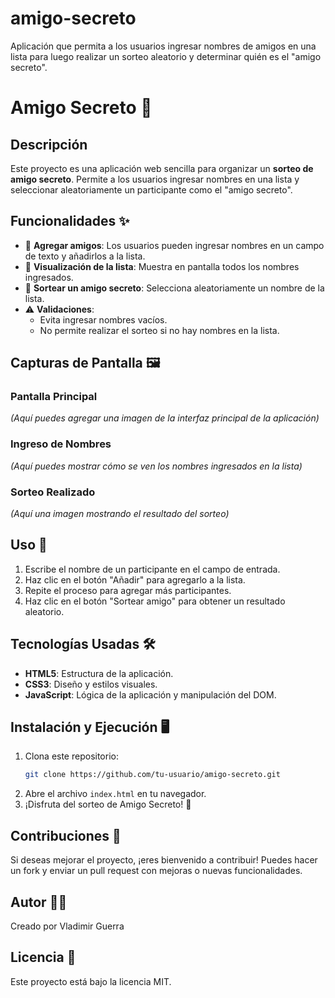 # amigo-secreto
 Aplicación que permita a los usuarios ingresar nombres de amigos en una lista para luego realizar un sorteo aleatorio y determinar quién es el "amigo secreto".

# Amigo Secreto 🎁

## Descripción
Este proyecto es una aplicación web sencilla para organizar un **sorteo de amigo secreto**. Permite a los usuarios ingresar nombres en una lista y seleccionar aleatoriamente un participante como el "amigo secreto".

## Funcionalidades ✨
- 📌 **Agregar amigos**: Los usuarios pueden ingresar nombres en un campo de texto y añadirlos a la lista.
- 🔄 **Visualización de la lista**: Muestra en pantalla todos los nombres ingresados.
- 🎲 **Sortear un amigo secreto**: Selecciona aleatoriamente un nombre de la lista.
- ⚠ **Validaciones**:
  - Evita ingresar nombres vacíos.
  - No permite realizar el sorteo si no hay nombres en la lista.

## Capturas de Pantalla 🖼
### **Pantalla Principal**
*(Aquí puedes agregar una imagen de la interfaz principal de la aplicación)*

### **Ingreso de Nombres**
*(Aquí puedes mostrar cómo se ven los nombres ingresados en la lista)*

### **Sorteo Realizado**
*(Aquí una imagen mostrando el resultado del sorteo)*

## Uso 🚀
1. Escribe el nombre de un participante en el campo de entrada.
2. Haz clic en el botón "Añadir" para agregarlo a la lista.
3. Repite el proceso para agregar más participantes.
4. Haz clic en el botón "Sortear amigo" para obtener un resultado aleatorio.

## Tecnologías Usadas 🛠
- **HTML5**: Estructura de la aplicación.
- **CSS3**: Diseño y estilos visuales.
- **JavaScript**: Lógica de la aplicación y manipulación del DOM.

## Instalación y Ejecución 🖥
1. Clona este repositorio:
   ```sh
   git clone https://github.com/tu-usuario/amigo-secreto.git
   ```
2. Abre el archivo `index.html` en tu navegador.
3. ¡Disfruta del sorteo de Amigo Secreto! 🎉

## Contribuciones 🤝
Si deseas mejorar el proyecto, ¡eres bienvenido a contribuir! Puedes hacer un fork y enviar un pull request con mejoras o nuevas funcionalidades.

## Autor 👨‍💻
Creado por Vladimir Guerra

## Licencia 📜
Este proyecto está bajo la licencia MIT.

